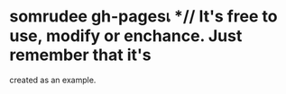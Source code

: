 # somrudee gh-pagesเ *// It's free to use, modify or enchance. Just remember that it's
created as an example.
